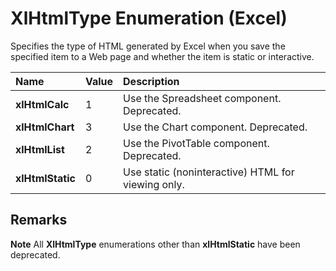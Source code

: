 
# XlHtmlType Enumeration (Excel)

Specifies the type of HTML generated by Excel when you save the specified item to a Web page and whether the item is static or interactive.



|**Name**|**Value**|**Description**|
|:-----|:-----|:-----|
| **xlHtmlCalc**|1|Use the Spreadsheet component. Deprecated.|
| **xlHtmlChart**|3|Use the Chart component. Deprecated.|
| **xlHtmlList**|2|Use the PivotTable component. Deprecated.|
| **xlHtmlStatic**|0|Use static (noninteractive) HTML for viewing only.|

## Remarks


 **Note**  All  **XlHtmlType** enumerations other than **xlHtmlStatic** have been deprecated.

